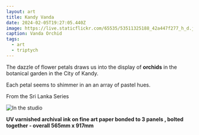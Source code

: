 ```yaml
---
layout: art
title: Kandy Vanda
date: 2024-02-05T19:27:05.440Z
image: https://live.staticflickr.com/65535/53511325188_42a447f277_h_d.jpg
caption: Vanda Orchid
tags:
  - art
  - triptych
---
```

The dazzle of flower petals draws us into the display of **orchids** in the botanical garden in the City of Kandy.

Each petal seems to shimmer in an an array of pastel hues.

From the Sri Lanka Series

![In the studio](https://live.staticflickr.com/65535/54284680357_603a569234_h_d.jpg "In the studio")

**UV varnished archival ink on fine art paper bonded to 3 panels , bolted together - overall 565mm x 917mm**
